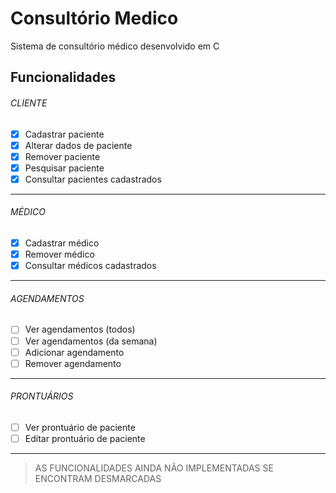 # Consultório Medico
Sistema de consultório médico desenvolvido em C

## Funcionalidades

###### CLIENTE
  - [x] Cadastrar paciente
  - [x] Alterar dados de paciente
  - [x] Remover paciente
  - [x] Pesquisar paciente
  - [x] Consultar pacientes cadastrados

---

###### MÉDICO
  - [x] Cadastrar médico
  - [x] Remover médico
  - [x] Consultar médicos cadastrados

---

###### AGENDAMENTOS
  - [ ] Ver agendamentos (todos)
  - [ ] Ver agendamentos (da semana)
  - [ ] Adicionar agendamento
  - [ ] Remover agendamento

---

###### PRONTUÁRIOS
  - [ ] Ver prontuário de paciente
  - [ ] Editar prontuário de paciente
  
---
  
> AS FUNCIONALIDADES AINDA NÃO IMPLEMENTADAS SE ENCONTRAM DESMARCADAS

